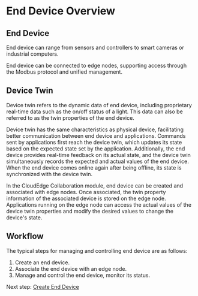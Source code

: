 # End Device Overview

## End Device

End device can range from sensors and controllers to smart cameras or industrial computers.

End device can be connected to edge nodes, supporting access through the Modbus protocol and unified management.

## Device Twin

Device twin refers to the dynamic data of end device, including proprietary real-time data such as
the on/off status of a light. This data can also be referred to as the twin properties of the end device.

Device twin has the same characteristics as physical device, facilitating better communication between
end device and applications. Commands sent by applications first reach the device twin, which updates
its state based on the expected state set by the application. Additionally, the end device provides
real-time feedback on its actual state, and the device twin simultaneously records the expected and
actual values of the end device. When the end device comes online again after being offline, its state
is synchronized with the device twin.

In the CloudEdge Collaboration module, end device can be created and associated with edge nodes.
Once associated, the twin property information of the associated device is stored on the edge node.
Applications running on the edge node can access the actual values of the device twin properties and
modify the desired values to change the device's state.

## Workflow

The typical steps for managing and controlling end device are as follows:

1. Create an end device.
2. Associate the end device with an edge node.
3. Manage and control the end device, monitor its status.

Next step: [Create End Device](create-device.md)
